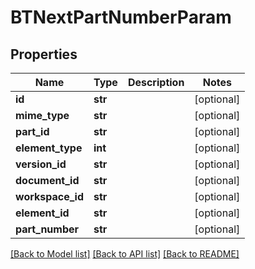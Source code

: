 # BTNextPartNumberParam

## Properties
Name | Type | Description | Notes
------------ | ------------- | ------------- | -------------
**id** | **str** |  | [optional] 
**mime_type** | **str** |  | [optional] 
**part_id** | **str** |  | [optional] 
**element_type** | **int** |  | [optional] 
**version_id** | **str** |  | [optional] 
**document_id** | **str** |  | [optional] 
**workspace_id** | **str** |  | [optional] 
**element_id** | **str** |  | [optional] 
**part_number** | **str** |  | [optional] 

[[Back to Model list]](../README.md#documentation-for-models) [[Back to API list]](../README.md#documentation-for-api-endpoints) [[Back to README]](../README.md)


